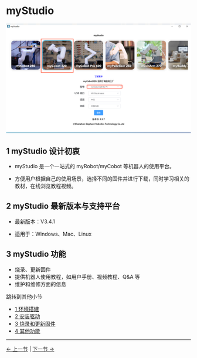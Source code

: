 # myStudio

<img src="./img/界面展示.png" alt="basic" style="zoom:50%;" />

## 1 myStudio 设计初衷

- myStudio 是一个一站式的 myRobot/myCobot 等机器人的使用平台。

- 方便用户根据自己的使用场景，选择不同的固件并进行下载，同时学习相关的教材，在线浏览教程视频。

## 2 myStudio 最新版本与支持平台

- 最新版本：V3.4.1

- 适用于：Windows、Mac、Linux

## 3 myStudio 功能

- 烧录、更新固件
- 提供机器人使用教程，如用户手册、视频教程、Q&A 等
- 维护和维修方面的信息

跳转到其他小节

- [1 环境搭建](/5-BasicApplication/5.2-ApplicationUse/mystudio/320pi/1-setup.md)
- [2 安装驱动](/5-BasicApplication/5.2-ApplicationUse/mystudio/320pi/2-install_firmwares.md)
- [3 烧录和更新固件](/5-BasicApplication/5.2-ApplicationUse/mystudio/320pi/3-flash_firmwares.md)
- [4 其他功能](/5-BasicApplication/5.2-ApplicationUse/mystudio/320pi/4-other_function.md)

---

[← 上一节](../../myblockly/320pi/README.md) | [下一节 →](../../../5.3-FirmwareUse/pi/1-firmware.md)
